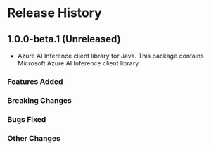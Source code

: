 # Release History

## 1.0.0-beta.1 (Unreleased)

- Azure AI Inference  client library for Java. This package contains Microsoft Azure AI Inference client library.

### Features Added

### Breaking Changes

### Bugs Fixed

### Other Changes
